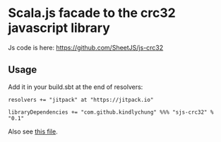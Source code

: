 # Scala.js facade to the crc32 javascript library

Js code is here: https://github.com/SheetJS/js-crc32

## Usage

Add it in your build.sbt at the end of resolvers:


    resolvers += "jitpack" at "https://jitpack.io"

	libraryDependencies += "com.github.kindlychung" %%% "sjs-crc32" % "0.1"



Also see [this file](https://github.com/kindlychung/sjs-crc32/blob/master/src/main/scala/vu/co/kaiyin/crc32js/Main.scala).


